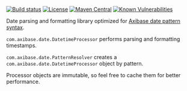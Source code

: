 [![Build status](https://github.com/axibase/date-processor/workflows/Build%20date-processor/badge.svg)](https://github.com/axibase/date-processor/actions)
[![License](https://img.shields.io/badge/License-Apache%202-blue.svg)](http://www.apache.org/licenses/LICENSE-2.0)
[![Maven Central](https://maven-badges.herokuapp.com/maven-central/com.axibase/date-processor/badge.svg)](https://maven-badges.herokuapp.com/maven-central/com.axibase/date-processor)
[![Known Vulnerabilities](https://snyk.io/test/github/axibase/date-processor/badge.svg?targetFile=pom.xml)](https://snyk.io/test/github/axibase/date-processor?targetFile=pom.xml)

Date parsing and formatting library optimized for [Axibase date pattern syntax](https://axibase.com/docs/atsd/shared/time-pattern.html#date-and-time-patterns).

`com.axibase.date.DatetimeProcessor` performs parsing and formatting timestamps.

`com.axibase.date.PatternResolver` creates a `com.axibase.date.DatetimeProcessor` object by pattern.

Processor objects are immutable, so feel free to cache them for better performance.
